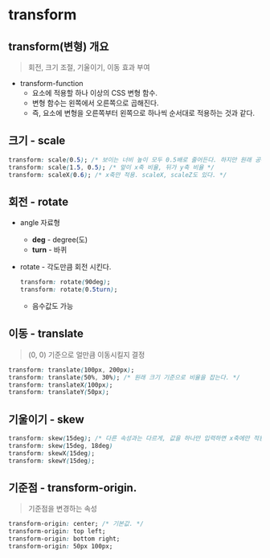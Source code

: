 # transform



## transform(변형) 개요

> 회전, 크기 조절, 기울이기, 이동 효과 부여

- transform-function
  - 요소에 적용할 하나 이상의 CSS 변형 함수.
  - 변형 함수는 왼쪽에서 오른쪽으로 곱해진다.
  - 즉, 요소에 변형을 오른쪽부터 왼쪽으로 하나씩 순서대로 적용하는 것과 같다.



## 크기 - scale

```css
transform: scale(0.5); /* 보이는 너비 높이 모두 0.5배로 줄어든다. 하지만 원래 공간은 계속 차지한다 */
transform: scale(1.5, 0.5); /* 앞이 x축 비율, 뒤가 y축 비율 */
transform: scaleX(0.6); /* x축만 적용. scaleX, scaleZ도 있다. */
```



## 회전 - rotate

- angle 자료형

  - **deg** - degree(도)
  - **turn** - 바퀴

- rotate - 각도만큼 회전 시킨다.

  ```css
  transform: rotate(90deg);
  transform: rotate(0.5turn);
  ```

  - 음수값도 가능



## 이동 - translate

> (0, 0) 기준으로 얼만큼 이동시킬지 결정

```css
transform: translate(100px, 200px);
transform: translate(50%, 30%); /* 원래 크기 기준으로 비율을 잡는다. */
transform: translateX(100px);
transform: translateY(50px);
```



## 기울이기 - skew

```css
transform: skew(15deg); /* 다른 속성과는 다르게, 값을 하나만 입력하면 x축에만 적용된다. */
transform: skew(15deg, 18deg)
transform: skewX(15deg);
transform: skewY(15deg);
```



## 기준점 - transform-origin. 

> 기준점을 변경하는 속성

```css
transform-origin: center; /* 기본값. */ 
transform-origin: top left;
transform-origin: bottom right;
transform-origin: 50px 100px;
```


